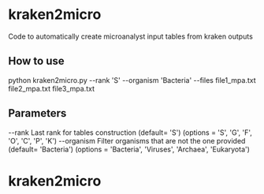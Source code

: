 # kraken2micro
Code to automatically create microanalyst input tables from kraken outputs

## How to use

python kraken2micro.py --rank 'S' --organism 'Bacteria' --files file1_mpa.txt file2_mpa.txt	file3_mpa.txt

## Parameters
--rank   Last rank for tables construction (default= 'S') (options = 'S', 'G', 'F', 'O', 'C', 'P', 'K')
--organism  Filter organisms that are not the one provided (default= 'Bacteria') (options = 'Bacteria', 'Viruses', 'Archaea', 'Eukaryota')
# kraken2micro
